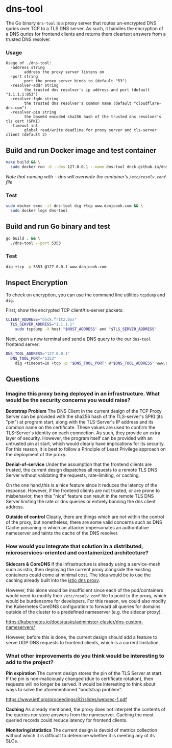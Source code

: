 # dns-tool

The Go binary `dns-tool` is a proxy server that routes un-encrypted DNS quries over
TCP to a TLS DNS server. As such, it handles the encryption of a DNS quries for
frontend clients and returns them cleartext answers from a trusted DNS resolver.

### Usage

```
Usage of ./dns-tool:
  -address string
    	address the proxy server listens on
  -port string
    	port the proxy server binds to (default "53")
  -resolver-addr string
    	the trusted dns resolver's ip address and port (default "1.1.1.1:853")
  -resolver-fqdn string
    	the trusted dns resolver's common name (default "cloudflare-dns.com")
  -resolver-pin string
    	the base64 encoded sha256 hash of the trusted dns resolver's tls cert (SPKI)
  -timeout int
    	global read/write deadline for proxy server and tls-server client (default 3)
```

## Build and run Docker image and test container

```bash
make build && \
  sudo docker run -d --dns 127.0.0.1 --name dns-tool dnck.github.io/dns-tool
```

*Note that running with --dns will overwrite the container's `/etc/resolv.conf`
file*

### Test
```bash
sudo docker exec -it dns-tool dig +tcp www.danjcook.com && \
  sudo docker logs dns-tool
```

## Build and run Go binary and test

```bash
go build . && \
  ./dns-tool --port 5353
```

### Test
```bash
dig +tcp -p 5353 @127.0.0.1 www.danjcook.com
```

## Inspect Encryption

To check on encryption, you can use the command line utilities `tcpdump` and `dig`.

First, show the encrypted TCP client/tls-server packets:

```bash
CLIENT_ADDRESS="dnck.fritz.box"
  TLS_SERVER_ADDRESS="1.1.1.1"
    sudo tcpdump -X host "$HOST_ADDRESS" and "$TLS_SERVER_ADDRESS"
```

Next, open a new terminal and send a DNS query to the our `dns-tool` frontend
server:

```bash
DNS_TOOL_ADDRESS="127.0.0.1"
  DNS_TOOL_PORT="5353"
    dig +timeout=10 +tcp -p "$DNS_TOOL_PORT" @"$DNS_TOOL_ADDRESS" www.danjcook.com
```

## Questions

### Imagine this proxy being deployed in an infrastructure. What would be the security concerns you would raise?

**Bootstrap Problem**
The DNS Client in the current design of the TCP Proxy Server can be provided with
the sha256 hash of the TLS-server's SPKI (its "pin") at program start, along with
the TLS-Server's IP address and its common name on the certificate. These values
are used to confirm the TLS-Server's identity on each connection. As such, they
provide an extra layer of security. However, the program itself can be provided
with an untrusted pin at start, which would clearly have implications for its
security. For this reason, it is best to follow a Principle of Least Privilege
approach on the deployment of the proxy.

**Denial-of-service**
Under the assumption that the frontend clients are trusted, the current design
dispatches all requests to a remote TLS DNS Server without validating the
requests, rate-limiting, or caching.

On the one hand,this is a nice feature since it reduces the latency of the
response. However, if the frontend clients are not trusted, or are prone to
misbehavior, then this "nice" feature can result in the remote TLS DNS Server
limiting the rate or dns queries or entirely banning the dns client address.

**Outside of control**
Clearly, there are things which are not within the control of the proxy,
but nonetheless, there are some valid concerns such as DNS Cache poisoning in
which an attacker impersonates an authoritative nameserver and taints the cache
of the DNS resolver.

### How would you integrate that solution in a distributed, microservices-oriented and containerized architecture?

**Sidecars & CoreDNS**
If the infrastructure is already using a service-mesh such as istio, then
deploying the current proxy alongside the existing containers could come at
minimal cost. The idea would be to use the caching already built into the
[istio dns proxy](https://istio.io/latest/docs/ops/configuration/traffic-management/dns-proxy/).

However, this alone would be insufficient since each of the pod/containers
would need to modify their `/etc/resolv.conf` file to point to the proxy, which
would be burdensome for developers. For this reason, we could also
modify the Kubernetes CoreDNS configuration to forward all queries for domains
outside of the cluster to a predefined nameserver (e.g. the sidecar proxy).

https://kubernetes.io/docs/tasks/administer-cluster/dns-custom-nameservers/

However, before this is done, the current design should add a feature to
serve UDP DNS requests to frontend clients, which is a current limitation.

### What other improvements do you think would be interesting to add to the project?

**Pin expiration**
The current design stores the pin of the TLS Server at start. If the pin is
non-maliciously changed (due to certificate rotation), then requests will no
longer be served. It would be interesting to think about ways to solve the
aforementioned "bootstrap problem".

https://www.ietf.org/proceedings/82/slides/websec-1.pdf

**Caching**
As already mentioned, the proxy does not interpret the contents of the queries
nor store answers from the nameserver. Caching the most queried records could
reduce latency for frontend clients.

**Monitoring/statistics**
The current design is devoid of metrics collection without which it is difficult
to determine whether it is meeting any of its SLOs.